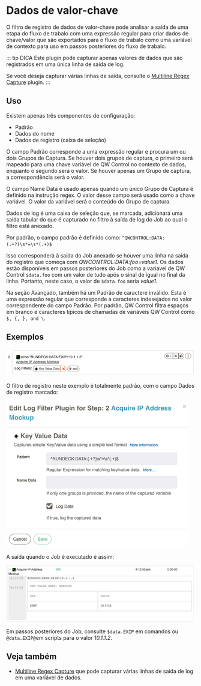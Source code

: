 # Dados de valor-chave

O filtro de registro de dados de valor-chave pode analisar a saída de uma etapa do fluxo de trabalo com uma expressão regular para criar dados de chave/valor que são exportados para o fluxo de trabalo como uma variável de contexto para uso em passos posteriores do fluxo de trabalo.

::: tip DICA
Este plugin pode capturar apenas valores de dados que são registrados em uma única linha de saída de log.

Se você deseja capturar várias linhas de saída, consulte o [Multiline Regex Capture](/user-guide/log-filters/multi-line-regex.html#usage) plugin.
:::

## Uso

Existem apenas três componentes de configuração:

- Padrão
- Dados do nome
- Dados de registro (caixa de seleção)

O campo Padrão corresponde a uma expressão regular e procura um ou dois Grupos de Captura. Se houver dois grupos de captura, o primeiro será mapeado para uma chave variável de QW Control no contexto de dados, enquanto o segundo será o valor. Se houver apenas um Grupo de captura, a correspondência será o valor.

O campo Name Data é usado apenas quando um único Grupo de Captura é definido na instrução regex. O valor desse campo será usado como a chave variável. O valor da variável será o conteúdo do Grupo de captura.

Dados de log é uma caixa de seleção que, se marcada, adicionará uma saída tabular do que é capturado no filtro à saída de log do Job ao qual o filtro está anexado.

Por padrão, o campo padrão é definido como: `^QWCONTROL:DATA:(.+?)\s*=\s*(.+)$`

Isso corresponderá à saída do Job anexado se houver uma linha na saída do registro que começa com _QWCONTROL:DATA:foo=value1_. Os dados estão disponíveis em passos posteriores do Job como a variável de QW Control `$data.foo` com um valor de tudo após o sinal de igual no final da linha. Portanto, neste caso, o valor de `$data.foo` seria _value1_.

Na seção Avançado, também há um Padrão de caractere inválido. Esta é uma expressão regular que corresponde a caracteres indesejados no valor correspondente do campo Padrão. Por padrão, QW Control filtra espaços em branco e caracteres típicos de chamadas de variáveis QW Control como `$, {, }, and \`.

## Exemplos

![logfilter-keyvalue-example1](../../assets/img/logfilter-keyvalue-example1.png)

O filtro de registro neste exemplo é totalmente padrão, com o campo Dados de registro marcado:

![logfilter-keyvalue-example2](../../assets/img/logfilter-keyvalue-example2.png)

A saída quando o Job é executado é assim:

![logfilter-keyvalue-example3](../../assets/img/logfilter-keyvalue-example3.png)

Em passos posteriores do Job, consulte `$data.EXIP` em comandos ou `@data.EXIP@`em scripts para o valor _10.1.1.2_.

## Veja também

- [Multiline Regex Capture](/user-guide/log-filters/multi-line-regex.html#usage) que pode capturar várias linhas de saída de log em uma variável de dados.
